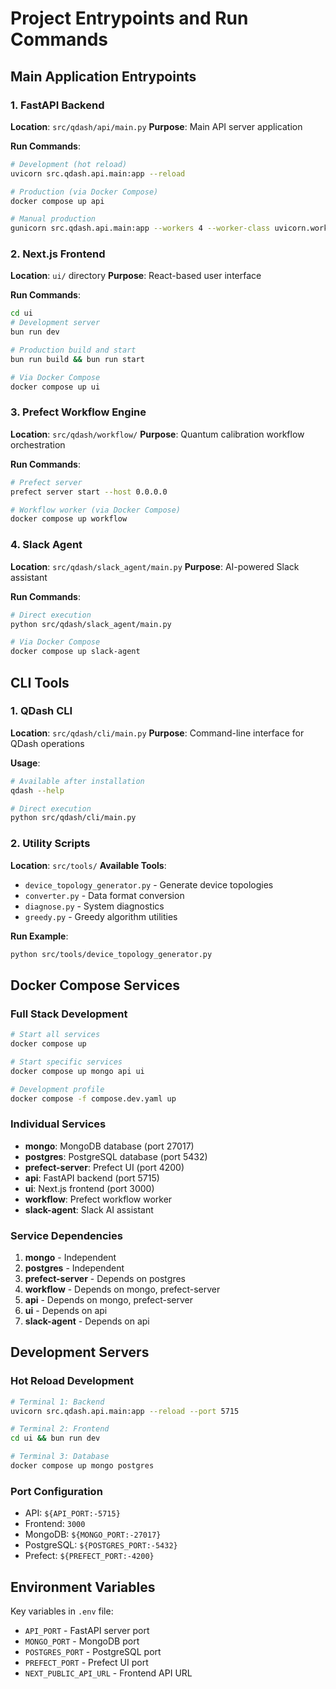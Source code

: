 # Project Entrypoints and Run Commands

## Main Application Entrypoints

### 1. FastAPI Backend
**Location**: `src/qdash/api/main.py`
**Purpose**: Main API server application

**Run Commands**:
```bash
# Development (hot reload)
uvicorn src.qdash.api.main:app --reload

# Production (via Docker Compose)
docker compose up api

# Manual production
gunicorn src.qdash.api.main:app --workers 4 --worker-class uvicorn.workers.UvicornWorker --bind :5715
```

### 2. Next.js Frontend  
**Location**: `ui/` directory
**Purpose**: React-based user interface

**Run Commands**:
```bash
cd ui
# Development server
bun run dev

# Production build and start
bun run build && bun run start

# Via Docker Compose
docker compose up ui
```

### 3. Prefect Workflow Engine
**Location**: `src/qdash/workflow/`
**Purpose**: Quantum calibration workflow orchestration

**Run Commands**:
```bash
# Prefect server
prefect server start --host 0.0.0.0

# Workflow worker (via Docker Compose)
docker compose up workflow
```

### 4. Slack Agent
**Location**: `src/qdash/slack_agent/main.py`
**Purpose**: AI-powered Slack assistant

**Run Commands**:
```bash
# Direct execution
python src/qdash/slack_agent/main.py

# Via Docker Compose
docker compose up slack-agent
```

## CLI Tools

### 1. QDash CLI
**Location**: `src/qdash/cli/main.py`
**Purpose**: Command-line interface for QDash operations

**Usage**:
```bash
# Available after installation
qdash --help

# Direct execution
python src/qdash/cli/main.py
```

### 2. Utility Scripts
**Location**: `src/tools/`
**Available Tools**:
- `device_topology_generator.py` - Generate device topologies
- `converter.py` - Data format conversion
- `diagnose.py` - System diagnostics
- `greedy.py` - Greedy algorithm utilities

**Run Example**:
```bash
python src/tools/device_topology_generator.py
```

## Docker Compose Services

### Full Stack Development
```bash
# Start all services
docker compose up

# Start specific services
docker compose up mongo api ui

# Development profile
docker compose -f compose.dev.yaml up
```

### Individual Services
- **mongo**: MongoDB database (port 27017)
- **postgres**: PostgreSQL database (port 5432)  
- **prefect-server**: Prefect UI (port 4200)
- **api**: FastAPI backend (port 5715)
- **ui**: Next.js frontend (port 3000)
- **workflow**: Prefect workflow worker
- **slack-agent**: Slack AI assistant

### Service Dependencies
1. **mongo** - Independent
2. **postgres** - Independent  
3. **prefect-server** - Depends on postgres
4. **workflow** - Depends on mongo, prefect-server
5. **api** - Depends on mongo, prefect-server
6. **ui** - Depends on api
7. **slack-agent** - Depends on api

## Development Servers

### Hot Reload Development
```bash
# Terminal 1: Backend
uvicorn src.qdash.api.main:app --reload --port 5715

# Terminal 2: Frontend  
cd ui && bun run dev

# Terminal 3: Database
docker compose up mongo postgres
```

### Port Configuration
- API: `${API_PORT:-5715}`
- Frontend: `3000`
- MongoDB: `${MONGO_PORT:-27017}`
- PostgreSQL: `${POSTGRES_PORT:-5432}`
- Prefect: `${PREFECT_PORT:-4200}`

## Environment Variables
Key variables in `.env` file:
- `API_PORT` - FastAPI server port
- `MONGO_PORT` - MongoDB port
- `POSTGRES_PORT` - PostgreSQL port
- `PREFECT_PORT` - Prefect UI port
- `NEXT_PUBLIC_API_URL` - Frontend API URL